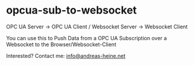 # opcua-sub-to-websocket  
OPC UA Server -> OPC UA Client / Websocket Server -> Websocket Client   
  
You can use this to Push Data from a OPC UA Subscription over a Websocket to the Browser/Websocket-Client  
  
Interested? Contact me: info@andreas-heine.net
